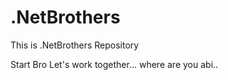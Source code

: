 # .NetBrothers
This is  .NetBrothers Repository

Start Bro
Let's work together...
where are you abi..
